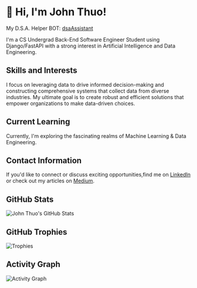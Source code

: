 # 👋 Hi, I'm John Thuo!

My D.S.A. Helper BOT: [dsaAssistant](https://poe.com/dsaAssistant)

I'm a CS Undergrad Back-End Software Engineer Student using Django/FastAPI with a strong interest in Artificial Intelligence and Data Engineering. 

## Skills and Interests
I focus on leveraging data to drive informed decision-making and constructing comprehensive systems that collect data from diverse industries. My ultimate goal is to create robust and efficient solutions that empower organizations to make data-driven choices.

## Current Learning
Currently, I'm exploring the fascinating realms of Machine Learning & Data Engineering. 

## Contact Information
If you'd like to connect or discuss exciting opportunities,find me on [LinkedIn](https://www.linkedin.com/in/john-thuo-427210aa/) or check out my articles on [Medium](https://medium.com/@johnthuo).


## GitHub Stats
![John Thuo's GitHub Stats](https://github-readme-stats.vercel.app/api?username=john-thuo1&show_icons=true&theme=radical)

## GitHub Trophies
![Trophies](https://github-profile-trophy.vercel.app/?username=john-thuo1)

## Activity Graph
![Activity Graph](https://activity-graph.herokuapp.com/graph?username=john-thuo1)
